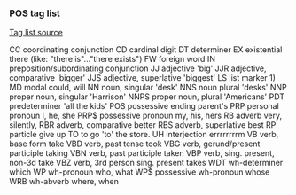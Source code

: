### POS tag list
[Tag list source][1]

CC	    coordinating conjunction
CD	    cardinal digit
DT	    determiner
EX	    existential there               (like: "there is"..."there exists")
FW	    foreign word
IN	    preposition/subordinating conjunction
JJ	    adjective                       'big'
JJR	    adjective, comparative          'bigger'
JJS	    adjective, superlative          'biggest'
LS      list marker	1)
MD	    modal                           could, will
NN	    noun, singular                  'desk'
NNS	    noun plural	                    'desks'
NNP	    proper noun, singular           'Harrison'
NNPS    proper noun, plural	            'Americans'
PDT	    predeterminer                   'all the kids'
POS	    possessive ending               parent's
PRP	    personal pronoun                I, he, she
PRP$    possessive pronoun              my, his, hers
RB	    adverb                          very, silently,
RBR	    adverb, comparative	            better
RBS	    adverb, superlative	            best
RP	    particle                        give up
TO	    to go                           'to' the store.
UH	    interjection                    errrrrrrrm
VB	    verb, base form	                take
VBD	    verb, past tense                took
VBG	    verb, gerund/present participle	taking
VBN	    verb, past participle           taken
VBP	    verb, sing. present, non-3d	    take
VBZ	    verb, 3rd person sing. present  takes
WDT	    wh-determiner                   which
WP	    wh-pronoun                      who, what
WP$	    possessive wh-pronoun           whose
WRB	    wh-abverb                       where, when

[1]: https://pythonprogramming.net/natural-language-toolkit-nltk-part-speech-tagging/
